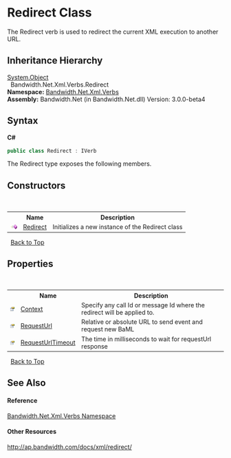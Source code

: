 ﻿# Redirect Class
 

The Redirect verb is used to redirect the current XML execution to another URL.


## Inheritance Hierarchy
<a href="http://msdn2.microsoft.com/en-us/library/e5kfa45b" target="_blank">System.Object</a><br />&nbsp;&nbsp;Bandwidth.Net.Xml.Verbs.Redirect<br />
**Namespace:**&nbsp;<a href ="N_Bandwidth_Net_Xml_Verbs.md">Bandwidth.Net.Xml.Verbs</a><br />**Assembly:**&nbsp;Bandwidth.Net (in Bandwidth.Net.dll) Version: 3.0.0-beta4

## Syntax

**C#**<br />
``` C#
public class Redirect : IVerb
```

The Redirect type exposes the following members.


## Constructors
&nbsp;<table><tr><th></th><th>Name</th><th>Description</th></tr><tr><td>![Public method](media/pubmethod.gif "Public method")</td><td><a href ="M_Bandwidth_Net_Xml_Verbs_Redirect__ctor.md">Redirect</a></td><td>
Initializes a new instance of the Redirect class</td></tr></table>&nbsp;
<a href="#redirect-class">Back to Top</a>

## Properties
&nbsp;<table><tr><th></th><th>Name</th><th>Description</th></tr><tr><td>![Public property](media/pubproperty.gif "Public property")</td><td><a href ="P_Bandwidth_Net_Xml_Verbs_Redirect_Context.md">Context</a></td><td>
Specify any call Id or message Id where the redirect will be applied to.</td></tr><tr><td>![Public property](media/pubproperty.gif "Public property")</td><td><a href ="P_Bandwidth_Net_Xml_Verbs_Redirect_RequestUrl.md">RequestUrl</a></td><td>
Relative or absolute URL to send event and request new BaML</td></tr><tr><td>![Public property](media/pubproperty.gif "Public property")</td><td><a href ="P_Bandwidth_Net_Xml_Verbs_Redirect_RequestUrlTimeout.md">RequestUrlTimeout</a></td><td>
The time in milliseconds to wait for requestUrl response</td></tr></table>&nbsp;
<a href="#redirect-class">Back to Top</a>

## See Also


#### Reference
<a href ="N_Bandwidth_Net_Xml_Verbs.md">Bandwidth.Net.Xml.Verbs Namespace</a><br />

#### Other Resources
<a href="http://ap.bandwidth.com/docs/xml/redirect/" target="_blank">http://ap.bandwidth.com/docs/xml/redirect/</a><br />